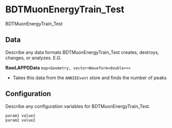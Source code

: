 # BDTMuonEnergyTrain_Test

BDTMuonEnergyTrain_Test

## Data

Describe any data formats BDTMuonEnergyTrain_Test creates, destroys, changes, or analyzes. E.G.

**RawLAPPDData** `map<Geometry, vector<Waveform<double>>>`
* Takes this data from the `ANNIEEvent` store and finds the number of peaks


## Configuration

Describe any configuration variables for BDTMuonEnergyTrain_Test.

```
param1 value1
param2 value2
```
